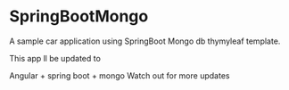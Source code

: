 # SpringBootMongo


A sample car application using SpringBoot Mongo db thymyleaf template.

This app ll be updated to

Angular + spring boot + mongo
Watch out for more updates
